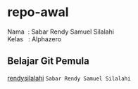 # repo-awal
Nama&nbsp; : Sabar Rendy Samuel Silalahi <br />
Kelas &nbsp; : Alphazero 

## Belajar Git Pemula
[rendysilalahi](https://github.com/rendysilalahi) `Sabar Rendy Samuel Silalahi`
